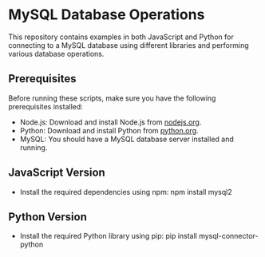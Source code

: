 # MySQL Database Operations
This repository contains examples in both JavaScript and Python for connecting to a MySQL database using different libraries and performing various database operations.

## Prerequisites

Before running these scripts, make sure you have the following prerequisites installed:

- Node.js: Download and install Node.js from [nodejs.org](https://nodejs.org/).
- Python: Download and install Python from [python.org](https://www.python.org/downloads/).
- MySQL: You should have a MySQL database server installed and running.

## JavaScript Version
- Install the required dependencies using npm:
  npm install mysql2

## Python Version
- Install the required Python library using pip:
  pip install mysql-connector-python
